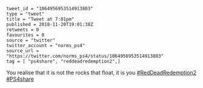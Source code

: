 ```
tweet_id = "1064956953514913803"
type = "tweet"
title = "Tweet at 7:01pm"
published = 2018-11-20T19:01:38Z
retweets = 0
favourites = 0
source = "twitter"
twitter_account = "norms_ps4"
source_url = "https://twitter.com/norms_ps4/status/1064956953514913803"
tag = [ "ps4share", "reddeadredemption2",]
```

You realise that it is not the rocks that float, it is you [#RedDeadRedemption2](/tags/reddeadredemption2/) [#PS4share](/tags/ps4share/)

<p class='image'><img src='http://mnf.m17s.net/2018/11/20/Dsd8tDcX4AA8div.jpg' alt=''></p>

